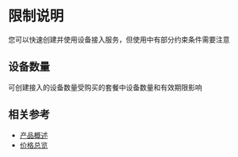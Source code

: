 # 限制说明

您可以快速创建并使用设备接入服务，但使用中有部分约束条件需要注意

## 设备数量
可创建接入的设备数量受购买的套餐中设备数量和有效期限影响

## 相关参考

- [产品概述](../Introduction/Product-Overview.md)
- [价格总览](../Pricing/Price-Overview.md)
